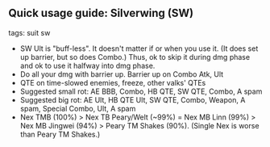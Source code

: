 ## Quick usage guide: Silverwing (SW)
tags: suit sw

- SW Ult is "buff-less". It doesn't matter if or when you use it. (It does set up barrier, but so does Combo.) Thus, ok to skip it during dmg phase and ok to use it halfway into dmg phase.
- Do all your dmg with barrier up. Barrier up on Combo Atk, Ult
- QTE on time-slowed enemies, freeze, other valks' QTEs
- Suggested small rot: AE BBB, Combo, HB QTE, SW QTE, Combo, A spam
- Suggested big rot: AE Ult, HB QTE Ult, SW QTE, Combo, Weapon, A spam, Special Combo, Ult, A spam
- Nex TMB (100%) > Nex TB Peary/Welt (~99%) = Nex MB Linn (99%) > Nex MB Jingwei (94%) > Peary TM Shakes (90%). (Single Nex is worse than Peary TM Shakes.)